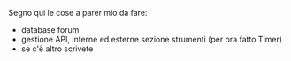 Segno qui le cose a parer mio da fare:

- database forum
- gestione API, interne ed esterne sezione strumenti (per ora fatto Timer)
- se c'è altro scrivete
